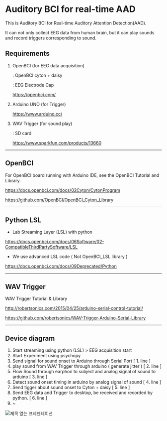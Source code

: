 # Auditory BCI for real-time AAD

This is Auditory BCI for Real-time Auditory Attention Detection(AAD).

It can not only collect EEG data from human brain, but it can play sounds and record triggers corresponding to sound.


## Requirements

1. OpenBCI (for EEG data acquisition)

    : OpenBCI cyton + daisy

    : EEG Electrode Cap

    https://openbci.com/

2. Arduino UNO (for Trigger)

    https://www.arduino.cc/

3. WAV Trigger (for sound play)

    : SD card

    https://www.sparkfun.com/products/13660

---------------------------

## OpenBCI 

For OpenBCI board running with Arduino IDE, see the OpenBCI Tutorial and Library.

https://docs.openbci.com/docs/02Cyton/CytonProgram

https://github.com/OpenBCI/OpenBCI_Cyton_Library

------------------------------

## Python LSL

- Lab Streaming Layer (LSL) with python

https://docs.openbci.com/docs/06Software/02-CompatibleThirdPartySoftware/LSL

+ We use advanced LSL code ( Not OpenBCI_LSL library )

https://docs.openbci.com/docs/09Deprecated/Python

-------------------------------

## WAV Trigger

WAV Trigger Tutorial & Library

http://robertsonics.com/2015/04/25/arduino-serial-control-tutorial/

https://github.com/robertsonics/WAV-Trigger-Arduino-Serial-Library

--------------------
## Device diagram

1. Start streaming using python (LSL) > EEG acquisition start 
2. Start Experiment using psychopy
3. Send signal for sound onset to Arduino through Serial Port [ 1. line ]
4. play sound from WAV Trigger through arduino ( generate jitter ) [ 2. line ]
5. Flow Sound through earphon to subject and analog signal of sound to arduino [ 3. line ]
6. Detect sound onset timing in arduino by analog signal of sound [ 4. line ]
7. Send tigger about sound onset to Cyton + daisy [ 5. line ]
8. Send EEG data and Trigger to desktop, be received and recorded by python. [ 6. line ]
9. ~ 


![제목 없는 프레젠테이션](https://user-images.githubusercontent.com/85104167/120435956-4b9eda80-c3b9-11eb-9f6c-0167660a8a2e.jpg)
